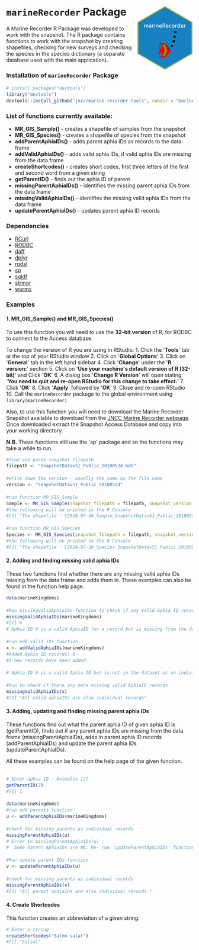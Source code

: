 
`marineRecorder` Package <img src="man/figures/logo.png" align="right" width="150" />
=====================================================================================

A Marine Recorder R Package was developed to work with the snapshot. The R package contains functions to work with the snapshot by creating shapefiles, checking for new surveys and checking the species in the species dictionary (a separate database used with the main application).

### Installation of `marineRecorder` Package

``` r
# install.packages("devtools")
library("devtools")
devtools::install_github("jncc/marine-recorder-tools", subdir = "marineRecorder")
```

### List of functions currently available:

-   **MR\_GIS\_Sample()** - creates a shapefile of samples from the snapshot
-   **MR\_GIS\_Species()** - creates a shapefile of species from the snapshot
-   **addParentAphiaIDs()** - adds parent aphia IDs as records to the data frame
-   **addValidAphiaIDs()** - adds valid aphia IDs, if valid aphia IDs are missing from the data frame
-   **createShortcodes()** - creates short codes, first three letters of the first and second word from a given string
-   **getParentID()** - finds out the aphia ID of parent
-   **missingParentAphiaIDs()** - identifies the missing parent aphia IDs from the data frame
-   **missingValidAphiaIDs()** - identifies the missing valid aphia IDs from the data frame
-   **updateParentAphiaIDs()** - updates parent aphia ID records

### Dependencies

-   [RCurl](https://cran.r-project.org/web/packages/RCurl/index.html)
-   [RODBC](https://cran.r-project.org/web/packages/RODBC/index.html)
-   [daff](https://cran.r-project.org/web/packages/daff/index.html)
-   [dplyr](https://cran.r-project.org/web/packages/dplyr/index.html)
-   [rgdal](https://cran.r-project.org/web/packages/rgdal/index.html)
-   [sp](https://cran.r-project.org/web/packages/sp/index.html)
-   [sqldf](https://cran.r-project.org/web/packages/sqldf/index.html)
-   [stringr](https://cran.r-project.org/web/packages/stringr/index.html)
-   [worms](https://cran.r-project.org/web/packages/worms/index.html)

### Examples

#### 1. MR\_GIS\_Sample() and MR\_GIS\_Species()

To use this function you will need to use the **32-bit version** of R, for RODBC to connect to the Access database.

To change the version of R you are using in RStudio: 1. Click the '**Tools**' tab at the top of your RStudio window 2. Click on '**Global Options**' 3. Click on '**General**' tab in the left hand sidebar 4. Click '**Change**' under the '**R version:**' section 5. Click on '**Use your machine's default version of R (32-bit)**' and Click '**OK**' 6. A dialog box '**Change R Version**' will open stating '**You need to quit and re-open RStudio for this change to take effect.**' 7. Click '**OK**' 8. Click '**Apply**' followed by '**OK**' 9. Close and re-open RStudio 10. Call the `marineRecorder` package to the global environment using `library(marineRecorder)`

Also, to use this function you will need to download the Marine Recorder Snapshot available to download from the [JNCC Marine Recorder webpage](http://jncc.defra.gov.uk/page-1599). Once downloaded extract the Snapshot Access Database and copy into your working directory.

**N.B.** These functions still use the 'sp' package and so the functions may take a while to run.

``` r
#find and paste snapshot filepath 
filepath <- "SnapshotDatav51_Public_20180524.mdb"

#write down the version - usually the same as the file name
version <- "SnapshotDatav51_Public_20180524"

#run function MR_GIS_Sample
Sample <- MR_GIS_Sample(snapshot_filepath = filepath, snapshot_version = version)
#the following will be printed in the R Console 
#[1] "The shapefile ' C2018-07-30_Sample_SnapshotDatav51_Public_20180524 ' 'has been saved to your working directory."

#run function MR_GIS_Species
Species <- MR_GIS_Species(snapshot_filepath = filepath, snapshot_version = version)
#the following will be printed in the R Console 
#[1] "The shapefile ' C2018-07-30_Species_SnapshotDatav51_Public_20180524 ' 'has been saved to your working directory."
```

#### 2. Adding and finding missing valid aphia IDs

These two functions find whether there are any missing valid aphia IDs missing from the data frame and adds them in. These examples can also be found in the function help page.

``` r
data(marineKingdoms)

#Run missingValidAphiaIDs function to check if any Valid Aphia ID records are missing from the dataset.
missingValidAphiaIDs(marineKingdoms)
#[1] 6
# Aphia ID 6 is a valid AphiaID for a record but is missing from the dataset. Use 'addValidAphiaIDs' function to enter this record.

#run add valid IDs function
x <- addValidAphiaIDs(marineKingdoms)
#Added Aphia ID records: 6
#1 new records have been added.

# Aphia ID 6 is a valid Aphia ID but is not in the dataset as an individual record.

#Run to check if there any more missing valid AphiaID records
missingValidAphiaIDs(x)
#[1] "All valid aphiaIDs are also individual records"
```

#### 3. Adding, updating and finding missing parent aphia IDs

These functions find out what the parent aphia ID of given aphia ID is (getParentID), finds out if any parent aphia IDs are missing from the data frame (missingParentAphiaIDs), adds in parent aphia ID records (addParentAphiaIDs) and update the parent aphia IDs (updateParentAphiaIDs).

All these examples can be found on the help page of the given function.

``` r

# Enter aphia ID - Animalia (2)
getParentID(2)
#[1] 1

data(marineKingdoms)
#run add parents function
u <- addParentAphiaIDs(marineKingdoms)

#check for missing parents as individual records
missingParentAphiaIDs(u)
# Error in missingParentAphiaIDs(u) :
#  Some Parent AphiaIDs are NA. Re- run 'updateParentAphiaIDs' function.

#Run update parent IDs function
v <- updateParentAphiaIDs(u)

#check for missing parents as individual records
missingParentAphiaIDs(v)
#[1] "All parent aphiaIDs are also individual records."
```

#### 4. Create Shortcodes

This function creates an abbreviation of a given string.

``` r
# Enter a string
createShortcodes("Salmo salar")
#[1] "Salsal"
```
